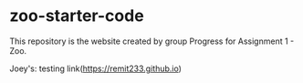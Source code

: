 # zoo-starter-code

This repository is the website created by group Progress for Assignment 1 - Zoo.

Joey's: testing link(https://remit233.github.io)
